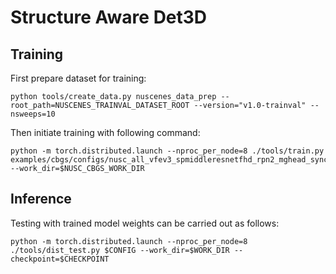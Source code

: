 # Structure Aware Det3D

## Training 
First prepare dataset for training:
```shell
python tools/create_data.py nuscenes_data_prep --root_path=NUSCENES_TRAINVAL_DATASET_ROOT --version="v1.0-trainval" --nsweeps=10
```
Then initiate training with following command:
```shell
python -m torch.distributed.launch --nproc_per_node=8 ./tools/train.py examples/cbgs/configs/nusc_all_vfev3_spmiddleresnetfhd_rpn2_mghead_syncbn.py --work_dir=$NUSC_CBGS_WORK_DIR
```

## Inference
Testing with trained model weights can be carried out as follows:
```shell
python -m torch.distributed.launch --nproc_per_node=8 ./tools/dist_test.py $CONFIG --work_dir=$WORK_DIR --checkpoint=$CHECKPOINT
```
